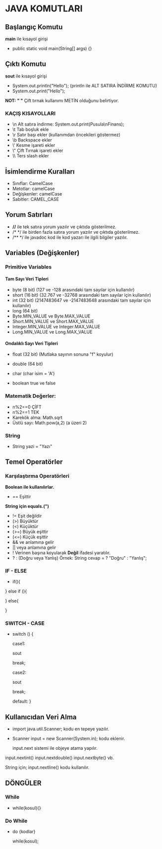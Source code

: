 # JAVA KOMUTLARI

## Başlangıç Komutu
**main** ile kısayol girişi

- public static void main(String[] args) {}

## Çıktı Komutu
**sout** ile kısayol girişi

- System.out.println("Hello");  (println ile ALT SATIRA İNDİRME KOMUTU)
- System.out.print("Hello");

**NOT:** **" "** Çift tırnak kullanımı METİN olduğunu belirtiyor.

### KAÇIŞ KISAYOLLARI
- \n Alt satıra indirme: System.out.print(Pusula\nFinans);
- \t Tab boşluk ekle
- \r Satır başı ekler (kullanımdan öncekileri göstermez)
- \b Backspace ekler
- \\' Kesme işareti ekler
- \\" Çift Tırnak işareti ekler
- \\\ Ters slash ekler

## İsimlendirme Kuralları

- Sınıflar: CamelCase
- Metotlar: camelCase
- Değişkenler: camelCase
- Sabitler: CAMEL_CASE

## Yorum Satırları

- **//** ile tek satıra yorum yazılır ve çıktıda gösterilmez.
- /* */ ile birden fazla satıra yorum yazılır ve çıktıda gösterilmez.
- /** */ ile javadoc kod ile kod yazarı ile ilgili bilgiler yazılır.

## Variables (Değişkenler)

### Primitive Variables
#### Tam Sayı Veri Tipleri

- byte (8 bit) (127 ve -128 arasındaki tam sayılar için kullanılır)
- short (16 bit) (32.767 ve -32768 arasındaki tam sayılar için kullanılır)
- int (32 bit) (2147483647 ve -2147483648 arasındaki tam sayılar için kullanılır)
- long (64 bit)
- Byte.MIN_VALUE ve Byte.MAX_VALUE 
- Short.MIN_VALUE ve Short.MAX_VALUE 
- Integer.MIN_VALUE ve Integer.MAX_VALUE 
- Long.MIN_VALUE ve Long.MAX_VALUE

#### Ondalıklı Sayı Veri Tipleri

- float (32 bit) (Mutlaka sayının sonuna "f" koyulur)
- double (64 bit)

- char (char isim = 'A')
- boolean true ve false

### Matematik Değerler:
- n%2==0 ÇİFT
- n%2==1 TEK
- Karekök alma: Math.sqrt
- Üstlü sayı: Math.pow(a,2) (a üzeri 2)

### String
- String yazi = "Yazı"

## Temel Operatörler

### Karşılaştırma Operatörleri

**Boolean ile kullanılırlar.**
- == Eşittir

**String için equals.(")**
- != Eşit değildir
- (>) Büyüktür
- (<) Küçüktür
- (>=) Büyük eşittir
- (<=) Küçük eşittir
- && ve anlamına gelir
- || veya anlamına gelir
- ! Verinen başına koyularak **Değil** ifadesi yaratılır.
- ? : (Doğru veya Yanlış) Örnek: String cevap = ? "Doğru" : "Yanlış";

### IF - ELSE
- if(){

} else if (){

} else{

}
### SWITCH - CASE
- switch () {

  case1:

    sout

    break;

  case2:

    sout

    break;
  
  default:
}

## Kullanıcıdan Veri Alma
- import java.util.Scanner; kodu en tepeye yazılır.
- Scanner input = new Scanner(System.in); kodu eklenir.
  
   input.next sistemi ile objeye atama yapılır. 

input.nextint()    input.nextdouble()       input.nextbyte() vb.

String için; input.nextline() kodu kullanılır.

## DÖNGÜLER
### While
- while(kosul){}
### Do While
- do {kodlar}

  while(kosul);